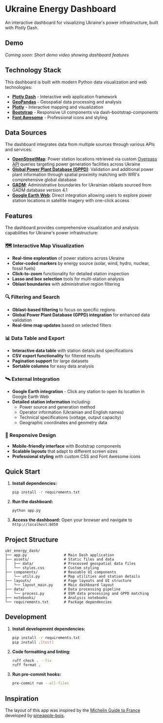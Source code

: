 # Ukraine Energy Dashboard

An interactive dashboard for visualizing Ukraine's power infrastructure, built with Plotly Dash.

## Demo

<!-- Placeholder for demo video -->
*Coming soon: Short demo video showing dashboard features*

## Technology Stack

This dashboard is built with modern Python data visualization and web technologies:

- **[Plotly Dash](https://dash.plotly.com/)** - Interactive web application framework
- **[GeoPandas](https://geopandas.org/)** - Geospatial data processing and analysis
- **[Plotly](https://plotly.com/python/)** - Interactive mapping and visualization
- **[Bootstrap](https://getbootstrap.com/)** - Responsive UI components via dash-bootstrap-components
- **[Font Awesome](https://fontawesome.com/)** - Professional icons and styling


## Data Sources

The dashboard integrates data from multiple sources through various APIs and services:

- **[OpenStreetMap](https://www.openstreetmap.org/)**: Power station locations retrieved via custom [Overpass API](https://overpass-api.de/api/interpreter) queries targeting power generation facilities across Ukraine
- **[Global Power Plant Database (GPPD)](https://datasets.wri.org/dataset/globalpowerplantdatabase)**: Validation and additional power plant information through spatial proximity matching with WRI's comprehensive global database
- **[GADM](https://geodata.ucdavis.edu/gadm/)**: Administrative boundaries for Ukrainian oblasts sourced from GADM database version 4.1
- **[Google Earth Web](https://earth.google.com/web/)**: Direct integration allowing users to explore power station locations in satellite imagery with one-click access

## Features

The dashboard provides comprehensive visualization and analysis capabilities for Ukraine's power infrastructure:

### 🗺️ Interactive Map Visualization
- **Real-time exploration** of power stations across Ukraine
- **Color-coded markers** by energy source (solar, wind, hydro, nuclear, fossil fuels)
- **Click-to-zoom** functionality for detailed station inspection
- **Lasso and box selection** tools for multi-station analysis
- **Oblast boundaries** with administrative region filtering

### 🔍 Filtering and Search
- **Oblast-based filtering** to focus on specific regions
- **Global Power Plant Database (GPPD) integration** for enhanced data validation
- **Real-time map updates** based on selected filters

### 📊 Data Table and Export
- **Interactive data table** with station details and specifications
- **CSV export functionality** for filtered results
- **Pagination support** for large datasets
- **Sortable columns** for easy data analysis

### 🛰️ External Integration
- **Google Earth integration** - Click any station to open its location in Google Earth Web
- **Detailed station information** including:
  - Power source and generation method
  - Operator information (Ukrainian and English names)
  - Technical specifications (voltage, output capacity)
  - Geographic coordinates and geometry data

### 📱 Responsive Design
- **Mobile-friendly interface** with Bootstrap components
- **Scalable layouts** that adapt to different screen sizes
- **Professional styling** with custom CSS and Font Awesome icons

## Quick Start

1. **Install dependencies:**
   ```bash
   pip install -r requirements.txt
   ```

2. **Run the dashboard:**
   ```bash
   python app.py
   ```

3. **Access the dashboard:**
   Open your browser and navigate to `http://localhost:8050`

## Project Structure

```
ukr_energy_dash/
├── app.py                 # Main Dash application
├── assets/                # Static files and data
│   ├── data/              # Processed geospatial data files
│   └── styles.css         # Custom styling
├── components/            # Reusable UI components
│   └── utils.py           # Map utilities and station details
├── layouts/               # Page layouts and UI structure
│   └── layout_main.py     # Main dashboard layout
├── data/                  # Data processing pipeline
│   └── process.py         # OSM data processing and GPPD matching
├── notebooks/             # Analysis notebooks
└── requirements.txt       # Package dependencies
```

## Development

1. **Install development dependencies:**
   ```bash
   pip install -r requirements.txt
   pip install .[test]
   ```

2. **Code formatting and linting:**
   ```bash
   ruff check . --fix
   ruff format .
   ```

3. **Run pre-commit hooks:**
   ```bash
   pre-commit run --all-files
   ```

## Inspiration

The layout of this app was inspired by the [Michelin Guide to France](https://restaurant-guide-france.net/) developed by [pineapple-bois](https://github.com/pineapple-bois/Michelin_App_Development).